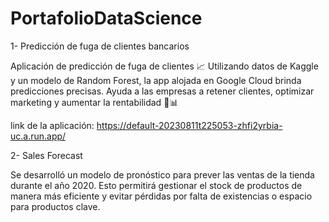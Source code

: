 # PortafolioDataScience

1- Predicción de fuga de clientes bancarios

Aplicación de predicción de fuga de clientes 📈 Utilizando datos de Kaggle y un modelo de Random Forest, la app alojada en Google Cloud brinda predicciones precisas. Ayuda a las empresas a retener clientes, optimizar marketing y aumentar la rentabilidad 💼📊

link de la aplicación: https://default-20230811t225053-zhfi2yrbia-uc.a.run.app/

2- Sales Forecast 

Se desarrolló un modelo de pronóstico para prever las ventas de la tienda durante el año 2020. Esto permitirá gestionar el stock de productos de manera más eficiente y evitar pérdidas por falta de existencias o espacio para productos clave.
